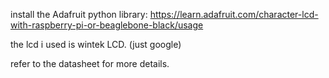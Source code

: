 install the Adafruit python library: https://learn.adafruit.com/character-lcd-with-raspberry-pi-or-beaglebone-black/usage

the lcd i used is wintek LCD. (just google)

refer to the datasheet for more details.

